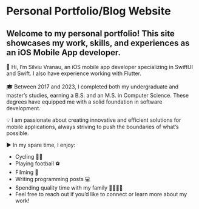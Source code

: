 # Personal Portfolio/Blog Website
## Welcome to my personal portfolio! This site showcases my work, skills, and experiences as an iOS Mobile App developer.

👋 Hi, I’m Silviu Vranau, an iOS mobile app developer specializing in SwiftUI and Swift. I also have experience working with Flutter. \
\
🎓 Between 2017 and 2023, I completed both my undergraduate and master’s studies, earning a B.S. and an M.S. in Computer Science.
These degrees have equipped me with a solid foundation in software development.

💡 I am passionate about creating innovative and efficient solutions for mobile applications, always striving to push the boundaries of what’s possible.

▶️ In my spare time, I enjoy:
- Cycling 🚴‍♂️
- Playing football ⚽
- Filming 🎥
- Writing programming posts 💻
- Spending quality time with my family 👨‍👩‍👧‍👦
- Feel free to reach out if you’d like to connect or learn more about my work!
